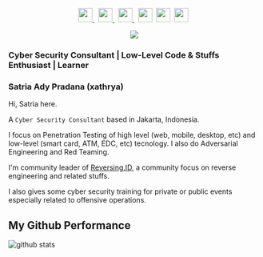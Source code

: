 <p align=center>
  <a href="https://t.me/xathrya">
    <img height="28" src="https://upload.wikimedia.org/wikipedia/commons/8/83/Telegram_2019_Logo.svg" />
  </a>&nbsp;
  <a href="https://facebook.com/xathrya">
    <img height="28" src="https://upload.wikimedia.org/wikipedia/commons/5/51/Facebook_f_logo_%282019%29.svg" />
  </a>&nbsp;
  <a href="https://www.youtube.com/archonlabs">
    <img height="28" src="https://upload.wikimedia.org/wikipedia/commons/a/a0/YouTube_social_red_circle_%282017%29.svg" />
  </a>&nbsp;
  <a href="https://twitter.com/xathrya_"><img height="28" src="https://upload.wikimedia.org/wikipedia/commons/4/4f/Twitter-logo.svg"></a>&nbsp;
  <a href="https://www.linkedin.com/in/xathrya"><img height="28" src="https://upload.wikimedia.org/wikipedia/commons/8/81/LinkedIn_icon.svg"></a>&nbsp;
  <a href="https://instagram.com/xathrya_"><img height="28" src="https://upload.wikimedia.org/wikipedia/commons/e/e7/Instagram_logo_2016.svg"></a>&nbsp;
</p>
<p align="center">
  <img src="https://www.codewars.com/users/xathrya/badges/small" />
</p>

### Cyber Security Consultant | Low-Level Code & Stuffs Enthusiast | Learner ###

### Satria Ady Pradana (xathrya)

Hi, Satria here.

A `Cyber Security Consultant` based in Jakarta, Indonesia.

I focus on Penetration Testing of high level (web, mobile, desktop, etc) and low-level (smart card, ATM, EDC, etc) tecnology. I also do Adversarial Engineering and Red Teaming.

I'm community leader of [Reversing.ID](https://reversing.id), a community focus on reverse engineering and related stuffs.

I also gives some cyber security training for private or public events especially related to offensive operations.

## My Github Performance

![github stats](https://github-readme-stats.vercel.app/api?username=xathrya&show_icons=true)
